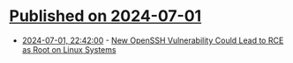 # [Published on 2024-07-01](index.md)

* [2024-07-01, 22:42:00](https://soylentnews.org/article.pl?sid=24/07/01/1544218&from=rss) - [New OpenSSH Vulnerability Could Lead to RCE as Root on Linux Systems](https://soylentnews.org/article.pl?sid=24/07/01/1544218&from=rss)
